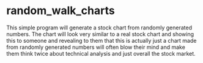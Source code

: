 # random_walk_charts
This simple program will generate a stock chart from randomly generated numbers. 
The chart will look very similar to a real stock chart and showing this to someone and revealing to them that this is
actually just a chart made from randomly generated numbers will often blow their mind and make them think twice about technical analysis
and just overall the stock market.

